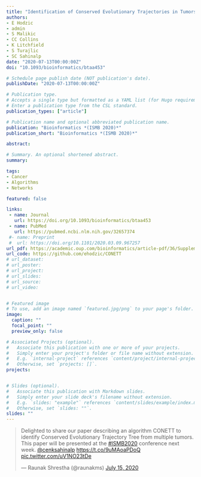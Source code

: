 ```yaml
---
title: "Identification of Conserved Evolutionary Trajectories in Tumors"
authors:
- E Hodzic
- admin
- S Malikic
- CC Collins
- K Litchfield
- S Turajlic
- SC Sahinalp
date: "2020-07-13T00:00:00Z"
doi: "10.1093/bioinformatics/btaa453"

# Schedule page publish date (NOT publication's date).
publishDate: "2020-07-13T00:00:00Z"

# Publication type.
# Accepts a single type but formatted as a YAML list (for Hugo requirements).
# Enter a publication type from the CSL standard.
publication_types: ["article"]

# Publication name and optional abbreviated publication name.
publication: "Bioinformatics *(ISMB 2020)*"
publication_short: "Bioinformatics *(ISMB 2020)*"

abstract: 

# Summary. An optional shortened abstract.
summary: 

tags:
- Cancer
- Algorithms
- Networks

featured: false

links:
 - name: Journal
   url: https://doi.org/10.1093/bioinformatics/btaa453
 - name: PubMed
   url: https://pubmed.ncbi.nlm.nih.gov/32657374
 #- name: Preprint
 #  url: https://doi.org/10.1101/2020.03.09.967257
url_pdf: https://academic.oup.com/bioinformatics/article-pdf/36/Supplement_1/i427/33488823/btaa453.pdf
url_code: https://github.com/ehodzic/CONETT
# url_dataset: 
# url_poster: 
# url_project: 
# url_slides: 
# url_source: 
# url_video: 


# Featured image
# To use, add an image named `featured.jpg/png` to your page's folder. 
image:
  caption: ""
  focal_point: ""
  preview_only: false

# Associated Projects (optional).
#   Associate this publication with one or more of your projects.
#   Simply enter your project's folder or file name without extension.
#   E.g. `internal-project` references `content/project/internal-project/index.md`.
#   Otherwise, set `projects: []`.
projects:


# Slides (optional).
#   Associate this publication with Markdown slides.
#   Simply enter your slide deck's filename without extension.
#   E.g. `slides: "example"` references `content/slides/example/index.md`.
#   Otherwise, set `slides: ""`.
slides: ""
---
```


<blockquote class="twitter-tweet"><p lang="en" dir="ltr">Delighted to share our paper describing an algorithm CONETT to identify Conserved Evolutionary Trajectory Tree from multiple tumors. This paper will be presented at the <a href="https://twitter.com/hashtag/ISMB2020?src=hash&amp;ref_src=twsrc%5Etfw">#ISMB2020</a> conference next week. <a href="https://twitter.com/cenksahinalp?ref_src=twsrc%5Etfw">@cenksahinalp</a> <a href="https://t.co/9uMAoaPDoQ">https://t.co/9uMAoaPDoQ</a> <a href="https://t.co/uV1NO23tDe">pic.twitter.com/uV1NO23tDe</a></p>&mdash; Raunak Shrestha (@raunakms) <a href="https://twitter.com/raunakms/status/1283257549697896448?ref_src=twsrc%5Etfw">July 15, 2020</a></blockquote> <script async src="https://platform.twitter.com/widgets.js" charset="utf-8"></script>

